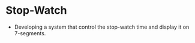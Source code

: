 # Stop-Watch
- Developing a system that control the stop-watch time and display it on 7-segments.  
